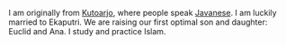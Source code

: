 I am originally from [Kutoarjo](https://en.wikipedia.org/wiki/Kutoarjo,_Purworejo),
where people speak [Javanese](https://en.wikipedia.org/wiki/Javanese_language).
I am luckily married to Ekaputri.
We are raising our first optimal son and daughter: Euclid and Ana.
I study and practice Islam.
